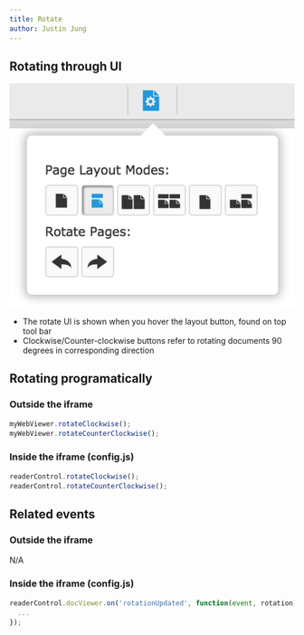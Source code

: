 ```yaml
---
title: Rotate
author: Justin Jung
---
```


## Rotating through UI

![Rotate UI](../img/layout-modes-and-rotate-ui.png)

- The rotate UI is shown when you hover the layout button, found on top tool bar
- Clockwise/Counter-clockwise buttons refer to rotating documents 90 degrees in corresponding direction

## Rotating programatically

### Outside the iframe

```js
myWebViewer.rotateClockwise();
myWebViewer.rotateCounterClockwise();
```

### Inside the iframe (config.js)

```js
readerControl.rotateClockwise();
readerControl.rotateCounterClockwise();
```

## Related events

### Outside the iframe

N/A

### Inside the iframe (config.js)

```js
readerControl.docViewer.on('rotationUpdated', function(event, rotation) {
  ...
});
```
